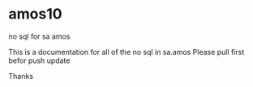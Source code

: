 # amos10
no sql for sa amos

This is a documentation for all of the no sql in sa.amos
Please pull first befor push update

Thanks
